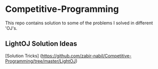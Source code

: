 # Competitive-Programming
This repo contains solution to some of the problems I solved in different 'OJ's.


## LightOJ Solution Ideas

[Solution Tricks] (https://github.com/zabir-nabil/Competitive-Programming/tree/master/LightOJ)


